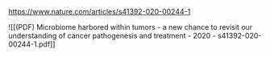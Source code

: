 
https://www.nature.com/articles/s41392-020-00244-1

![[(PDF) Microbiome harbored within tumors - a new chance to revisit our understanding of cancer pathogenesis and treatment - 2020 - s41392-020-00244-1.pdf]]
